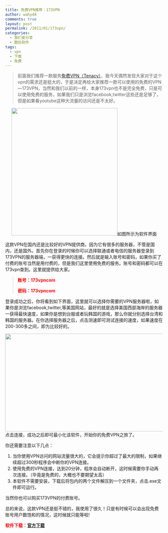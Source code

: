 ```yaml
---
title: 免费VPN推荐：173VPN
author: wahyd4
comments: true
layout: post
permalink: /2011/01/173vpn/
categories:
  - 我们爱分享
  - 酷玩软件
tags:
  - vpn
  - 下载
  - 免费
---
```

> 前面我们推荐一款服务<a href="http://www.junv.info/734.html" target="_blank">免费VPN（Tenacy）</a>，我今天偶然发现大家对于这个vpn的需求还是挺大的，于是决定再给大家推荐一款可以使用的免费的VPN—173VPN，当然和我们以前的一样，本身173vpn也不是完全免费，只是可以使用免费的服务，如果我们只是浏览facebook,twitter这些还是足够了，但是如果看youtube这种大流量的访问还是不太好。

<p style="text-align: center;">
  <a href="/images/2011/01/1-19-1.jpg"><img class="aligncenter size-full wp-image-1329" title="1-19-1" src="/images/2011/01/1-19-1.jpg" alt="" width="339" height="408" /></a>如图所示为软件界面
</p>

这款VPN在国内还是比较好的VPN提供商，因为它有很多的服务器，不管是国内，还是国外。首先你在登录的时候你可以选择联通或者电信的服务器登录到173VPN的服务器端，一获得更快的连接。然后就是输入账号和密码，如果你买了付费的账号当然是用付费的，但是我们这里使用免费的服务。账号和密码都可以在173vpn查到。这里就提供给大家。

> **<span style="color: #ff0000;">账号：173vpncom</span>**
> 
> **<span style="color: #ff0000;">密码：173vpncom</span>**

登录成功之后，你将看到如下界面，这里就可以选择你需要的VPN服务器啦，如果你是浏览facebook,twitter,等美国网站，最好的就是选择美国西部海岸的服务器一获得最快速度，如果你是想到台服或者玩韩国的游戏，那么你就分别选择台湾和韩国的服务器。在你选择服务器之后，点击测速即可测试连接的速度，如果速度在200-300多之间，即为比较好的。

[<img class="aligncenter size-full wp-image-1330" title="1-19-2_conew1" src="/images/2011/01/1-19-2_conew1.jpg" alt="" width="599" height="313" />][1]点击连接，成功之后即可最小化该软件，开始你的免费VPN之旅了。

你还需要注意以下几点：

1.  当你使用VPN访问的网站流量很大的，它会提示你超过了最大的限制，如果继续超过300秒程序会中断你的VPN连接。
2.  使用免费的VPN连接，达到20分钟，程序会自动断开，这时候需要你手动再次连接。（毕竟是免费的，大概也不要期望太高）
3.  本软件不需要安装，下载后将包内的两个文件解压到一个文件夹，点击.exe文件即可运行。

当然你也可以购买173VPN的付费账号。

总的来说，这款VPN还是挺不错的，我使用了很久！只是有时候可以会出现免费账号用户数饱和的情况，这时候就只能等啦!

<span style="color: #ff0000;"><strong>软件下载：<a href="http://www.173vpn.com/173vpn.rar" target="_blank">官方下载</a> </strong></span>

 [1]: /images/2011/01/1-19-2_conew1.jpg
